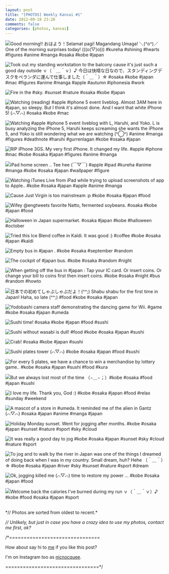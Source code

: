 ```yaml
---
layout: post
title: "[PHOTOS] Weekly Kansai #1"
date: 2012-09-18 23:28
comments: false
categories: [photos, kansai]
---
```


![Good morning!! おはよう！Selamat pagi! Magandang Umaga! ＼(^o^)／ One of the morning surprises today! (((o(*▽*)o))) #kureha #shining #hearts #figures #anime #manga #osaka #kobe #japan](http://distilleryimage0.s3.amazonaws.com/0bab7e36fc6e11e18bf022000a1d035d_7.jpg)
<!-- more -->
![Took out my standing workstation to the balcony cause it's just such a good day outside ｖ（＾＿＾ｖ）♪ 今日は快晴な日なので、スタンディングデスクをベランダに運んで仕事しました（＾＿＾）☆ #osaka #kobe #japan #mac #figures #anime #manga #apple #autumn #iphonesia #work](http://distilleryimage10.s3.amazonaws.com/838bcbeefca111e19c1122000a1e8a73_7.jpg)

![Fire in the #sky. #sunset #nature #osaka #kobe #japan](http://distilleryimage11.s3.amazonaws.com/0e01d76cfcc711e19bac22000a1e8b96_7.jpg)

![Watching (reading) #apple #iphone 5 event liveblog. Almost 3AM here in #japan, so sleepy. But I think it's almost done. And I want that white iPhone 5! (⌒▽⌒) #osaka #kobe #mac](http://distilleryimage6.s3.amazonaws.com/4d5751e4fd0311e19ed51231381b333c_7.jpg)

![Watching #apple #iphone 5 event liveblog with L, Haruhi, and Yoko. L is busy analyzing the iPhone 5, Haruhi keeps screaming she wants the iPhone 5, and Yoko is still wondering what we are watching (*^◯^*) #anime #manga #figures #deathnote #haruhi #gurrenlagan #kobe #osaka #japan](http://distilleryimage2.s3.amazonaws.com/faabcdfafd0511e1a44612313804e8c1_7.jpg)

![RIP iPhone 3GS. My very first iPhone. It changed my life. #apple #iphone #mac #kobe #osaka #japan #figures #anime #manga](http://distilleryimage5.s3.amazonaws.com/81d4be74fd4011e1a0d522000a1ea015_7.jpg)

![iPad home screen .. Tee hee (￣▽￣) #apple #ipad #kureha #anime #manga #kobe #osaka #japan #wallpaper #figure](http://distilleryimage6.s3.amazonaws.com/fb1115a4fdb211e1af9022000a1c9e2c_7.jpg)

![Watching iTunes Live from iPad while trying to upload screenshots of app to Apple.. #kobe #osaka #japan #apple #anime #manga](http://distilleryimage4.s3.amazonaws.com/8b0cb0fcfe0111e19b6422000a1e95d8_7.jpg)

![Cause Just Virgin is too mainstream :p #kobe #osaka #japan #food](http://distilleryimage1.s3.amazonaws.com/b7e4fd6afe5a11e19a5322000a1d0353_7.jpg)

![Wifey @engtweets favorite Natto, fermented soybeans. #osaka #kobe #japan #food](http://distilleryimage4.s3.amazonaws.com/2adea4ecfe5b11e1ac3022000a1e868a_7.jpg)

![Halloween in Japan supermarket. #osaka #japan #kobe #halloween #october](http://distilleryimage9.s3.amazonaws.com/a93b2acefe6311e1be981231380f620c_7.jpg)

![Tried this Ice Blend coffee in Kaldi. It was good :) #coffee #kobe #osaka #japan #kaldi](http://distilleryimage1.s3.amazonaws.com/c42bd0cefe7a11e1ad5812313817873b_7.jpg)

![Empty bus in #japan . #kobe #osaka #september #random](http://distilleryimage1.s3.amazonaws.com/166291d4fe7b11e1877122000a1e8858_7.jpg)

![The cockpit of #japan bus. #kobe #osaka #random #night](http://distilleryimage7.s3.amazonaws.com/4e12257cfe7b11e1b9a5123138140995_7.jpg)

![When getting off the bus in #japan : Tap your IC card. Or insert coins. Or change your bill to coins first then insert coins. #kobe #osaka #night #bus #random #howto](http://distilleryimage7.s3.amazonaws.com/8e6a00eafe7b11e18dc022000a1f8c21_7.jpg)

![日本での初めてしゃぶしゃぶだよ！(^_^;) Shabu shabu for the first time in Japan! Haha, so late (^_^;) #food #kobe #osaka #japan](http://distilleryimage11.s3.amazonaws.com/77395f7aff0111e19a6522000a1d034e_7.jpg)

![Yodobashi camera staff demonstrating the dancing game for Wii. #game #kobe #osaka #japan #umeda](http://distilleryimage11.s3.amazonaws.com/0b6d914cff0311e1990322000a1e8ad2_7.jpg)

![Sushi time! #osaka #kobe #japan #food #sushi](http://distilleryimage10.s3.amazonaws.com/76e7ca20ffd311e18393123138133f89_7.jpg)

![Sushi without wasabi is dull! #food #kobe #osaka #japan #sushi](http://distilleryimage4.s3.amazonaws.com/60e51d3affd411e19e0522000a1e8894_7.jpg)

![Crab! #osaka #kobe #japan #sushi](http://distilleryimage9.s3.amazonaws.com/c0e1905affd511e1aa6822000a1ea033_7.jpg)

![Sushi plates tower (⌒▽⌒) #kobe #osaka #japan #food #sushi](http://distilleryimage8.s3.amazonaws.com/24d1b45effd711e1880f22000a1de7aa_7.jpg)

![For every 5 plates, we have a chance to win a merchandise by lottery game.. #kobe #osaka #japan #sushi #food #kura](http://distilleryimage8.s3.amazonaws.com/fa0b20ceffd711e193761231380459a1_7.jpg)

![But we always lost most of the time （−＿−；）#kobe #osaka #food #japan #sushi](http://distilleryimage3.s3.amazonaws.com/2ddeb1e0ffd811e18b3522000a1e9f89_7.jpg)

![I love my life. Thank you, God :) #kobe #osaka #japan #food #relax #sunday #weekend](http://distilleryimage9.s3.amazonaws.com/355244f2ffdb11e1afba1231380fc0f9_7.jpg)

![A mascot of a store in #umeda. It reminded me of the alien in Gantz (⌒▽⌒) #osaka #japan #anime #manga #japan](http://distilleryimage6.s3.amazonaws.com/d9ceccf4ffe911e189de22000a1e8b3e_7.jpg)

![Holiday Monday sunset. Went for jogging after months. #kobe #osaka #japan #sunset #nature #sport #sky #cloud](http://distilleryimage0.s3.amazonaws.com/9eae1b1c00a111e2818e22000a1cdd19_7.jpg)

![It was really a good day to jog  #kobe #osaka #japan #sunset #sky #cloud #nature #sport](http://distilleryimage7.s3.amazonaws.com/8682d36800a411e29b3722000a1e9b8d_7.jpg)

![To jog and to walk by the river in Japan was one of the things I dreamed of doing back when I was in my country. Small dream, huh? Hehe  （＾＿＾）☆ #kobe #osaka #japan #river #sky #sunset #nature #sport #dream](http://distilleryimage10.s3.amazonaws.com/dfb97acc00a411e2bb3522000a1e9bb7_7.jpg)

![Ok, jogging killed me (⌒▽⌒) time to restore my power ... #kobe #osaka #japan #food](http://distilleryimage3.s3.amazonaws.com/953c23fe00a511e2917a22000a1de2d1_7.jpg)

![Welcome back the calories I've burned during my run  ｖ（＾＿＾ｖ）♪ #kobe #food #osaka #japan #sport](http://distilleryimage0.s3.amazonaws.com/ee5f2f6c00a511e2b7b11231381b57d8_7.jpg)

<br/>
*// Photos are sorted from oldest to recent.*

*// Unlikely, but just in case you have a crazy idea to use my photos, contact me first, ok?*

/*===============================

How about say hi to [me](http://twitter.com/nicnocquee) if you like this post?

I'm on Instagram too as [nicnocquee](instagram://user?username=nicnocquee).

================================*/
